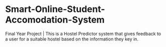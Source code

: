 # Smart-Online-Student-Accomodation-System
Final Year Project |
This is a Hostel Predictor system that gives feedback to a user for a suitable hostel based on the information they key in.
